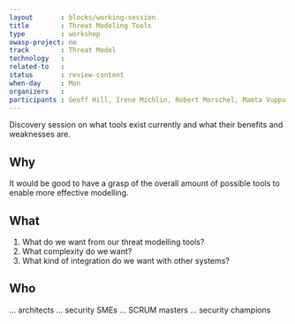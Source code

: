 ```yaml
---
layout       : blocks/working-session
title        : Threat Modeling Tools
type         : workshop
owasp-project: no
track        : Threat Model
technology   :
related-to   :
status       : review-content
when-day     : Mon
organizers   :
participants : Geoff Hill, Irene Michlin, Robert Morschel, Mamta Vuppu
---
```


Discovery session on what tools exist currently and what their benefits and weaknesses are.

## Why

It would be good to have a grasp of the overall amount of possible tools to enable more effective modelling.

## What

1. What do we want from our threat modelling tools?
2. What complexity do we want?
3. What kind of integration do we want with other systems?

## Who

... architects
... security SMEs
... SCRUM masters
... security champions
